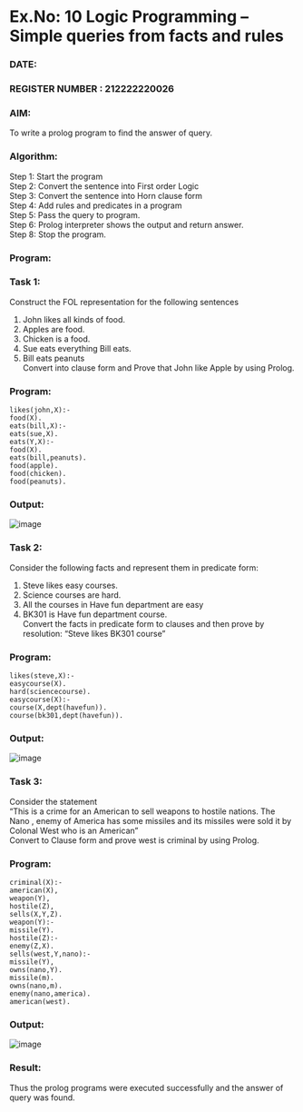 # Ex.No: 10  Logic Programming –  Simple queries from facts and rules
### DATE:                                                                            
### REGISTER NUMBER : 212222220026
### AIM: 
To write a prolog program to find the answer of query. 
###  Algorithm:
 Step 1: Start the program <br> 
 Step 2: Convert the sentence into First order Logic  <br> 
 Step 3:  Convert the sentence into Horn clause form  <br> 
 Step 4: Add rules and predicates in a program   <br> 
 Step 5:  Pass the query to program. <br> 
 Step 6: Prolog interpreter shows the output and return answer. <br> 
 Step 8:  Stop the program.
### Program:
### Task 1:
Construct the FOL representation for the following sentences <br> 
1.	John likes all kinds of food.  <br> 
2.	Apples are food.  <br> 
3.	Chicken is a food.  <br> 
4.	Sue eats everything Bill eats. <br> 
5.	 Bill eats peanuts  <br> 
   Convert into clause form and Prove that John like Apple by using Prolog. <br> 
### Program:
```
likes(john,X):-
food(X).
eats(bill,X):-
eats(sue,X).
eats(Y,X):-
food(X).
eats(bill,peanuts).
food(apple).
food(chicken).
food(peanuts).
```
### Output:
![image](https://github.com/HariHaranLK/AI_Lab_2023-24/assets/132996089/265dfcd5-b8f9-4583-a7e4-c07395814fbe)

### Task 2:
Consider the following facts and represent them in predicate form: <br>              
1.	Steve likes easy courses. <br> 
2.	Science courses are hard. <br> 
3. All the courses in Have fun department are easy <br> 
4. BK301 is Have fun department course.<br> 
Convert the facts in predicate form to clauses and then prove by resolution: “Steve likes BK301 course”<br> 

### Program:
```
likes(steve,X):-
easycourse(X).
hard(sciencecourse).
easycourse(X):-
course(X,dept(havefun)).
course(bk301,dept(havefun)).
```
### Output:

![image](https://github.com/HariHaranLK/AI_Lab_2023-24/assets/132996089/68e808e0-b60b-4e73-b09a-febe08ec33cf)

### Task 3:
Consider the statement <br> 
“This is a crime for an American to sell weapons to hostile nations. The Nano , enemy of America has some missiles and its missiles were sold it by Colonal West who is an American” <br> 
Convert to Clause form and prove west is criminal by using Prolog.<br> 
### Program:
```
criminal(X):-
american(X),
weapon(Y),
hostile(Z),
sells(X,Y,Z).
weapon(Y):-
missile(Y).
hostile(Z):-
enemy(Z,X).
sells(west,Y,nano):-
missile(Y),
owns(nano,Y).
missile(m).
owns(nano,m).
enemy(nano,america).
american(west).
```
### Output:

![image](https://github.com/HariHaranLK/AI_Lab_2023-24/assets/132996089/34a73218-408e-4dee-886f-3412361a19d9)

### Result:
Thus the prolog programs were executed successfully and the answer of query was found.
